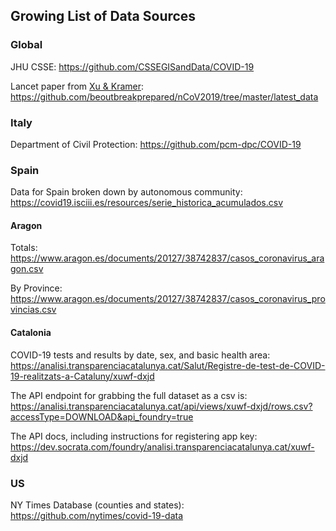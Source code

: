 ## Growing List of Data Sources

### Global

JHU CSSE:
https://github.com/CSSEGISandData/COVID-19

Lancet paper from [Xu & Kramer](https://doi.org/10.1016/S1473-3099(20)30119-5):
https://github.com/beoutbreakprepared/nCoV2019/tree/master/latest_data


### Italy

Department of Civil Protection:
https://github.com/pcm-dpc/COVID-19

### Spain

Data for Spain broken down by autonomous community:
https://covid19.isciii.es/resources/serie_historica_acumulados.csv

#### Aragon

Totals:
https://www.aragon.es/documents/20127/38742837/casos_coronavirus_aragon.csv

By Province:
https://www.aragon.es/documents/20127/38742837/casos_coronavirus_provincias.csv

#### Catalonia

COVID-19 tests and results by date, sex, and basic health area:
https://analisi.transparenciacatalunya.cat/Salut/Registre-de-test-de-COVID-19-realitzats-a-Cataluny/xuwf-dxjd

The API endpoint for grabbing the full dataset as a csv is:
https://analisi.transparenciacatalunya.cat/api/views/xuwf-dxjd/rows.csv?accessType=DOWNLOAD&api_foundry=true

The API docs, including instructions for registering app key: https://dev.socrata.com/foundry/analisi.transparenciacatalunya.cat/xuwf-dxjd

### US

NY Times Database (counties and states):
https://github.com/nytimes/covid-19-data




